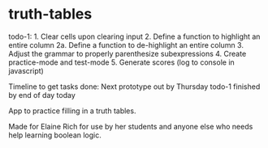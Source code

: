 truth-tables
============

todo-1:
    1. Clear cells upon clearing input <Untaken>
    2. Define a function to highlight an entire column <Tyler>
      2a. Define a function to de-highlight an entire column <Untaken>
    3. Adjust the grammar to properly parenthesize subexpressions <Thomas>
    4. Create practice-mode and test-mode <Ed>
    5. Generate scores (log to console in javascript) <Untaken>

Timeline to get tasks done:
    Next prototype out by Thursday
    todo-1 finished by end of day today


App to practice filling in a truth tables.

Made for Elaine Rich for use by her students and anyone else who needs help learning boolean logic.
